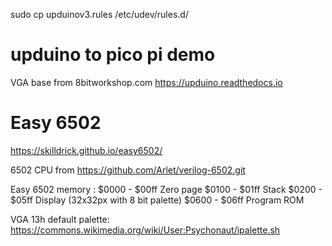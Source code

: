 sudo cp upduinov3.rules /etc/udev/rules.d/


upduino to pico pi demo
=======================

VGA base from 8bitworkshop.com
https://upduino.readthedocs.io


Easy 6502
=========
https://skilldrick.github.io/easy6502/

6502 CPU from https://github.com/Arlet/verilog-6502.git

Easy 6502 memory :
$0000 - $00ff  Zero page
$0100 - $01ff  Stack
$0200 - $05ff  Display (32x32px with 8 bit palette)
$0600 - $06ff  Program ROM

VGA 13h default palette:
https://commons.wikimedia.org/wiki/User:Psychonaut/ipalette.sh

